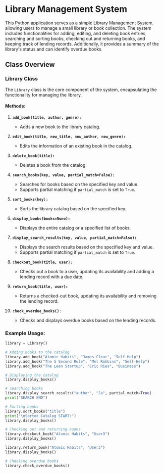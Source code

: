 # Library Management System

This Python application serves as a simple Library Management System, allowing users to manage a small library or book collection. The system includes functionalities for adding, editing, and deleting book entries, searching and sorting books, checking out and returning books, and keeping track of lending records. Additionally, it provides a summary of the library's status and can identify overdue books.

## Class Overview

### Library Class

The `Library` class is the core component of the system, encapsulating the functionality for managing the library.

#### Methods:

1. **`add_book(title, author, genre):`**
   - Adds a new book to the library catalog.

2. **`edit_book(title, new_title, new_author, new_genre):`**
   - Edits the information of an existing book in the catalog.

3. **`delete_book(title):`**
   - Deletes a book from the catalog.

4. **`search_books(key, value, partial_match=False):`**
   - Searches for books based on the specified key and value.
   - Supports partial matching if `partial_match` is set to `True`.

5. **`sort_books(key):`**
   - Sorts the library catalog based on the specified key.

6. **`display_books(books=None):`**
   - Displays the entire catalog or a specified list of books.

7. **`display_search_results(key, value, partial_match=False):`**
   - Displays the search results based on the specified key and value.
   - Supports partial matching if `partial_match` is set to `True`.

8. **`checkout_book(title, user):`**
   - Checks out a book to a user, updating its availability and adding a lending record with a due date.

9. **`return_book(title, user):`**
   - Returns a checked-out book, updating its availability and removing the lending record.

10. **`check_overdue_books():`**
    - Checks and displays overdue books based on the lending records.

### Example Usage:

```python
library = Library()

# Adding books to the catalog
library.add_book("Atomic Habits", "James Clear", "Self-Help")
library.add_book("The 5 Second Rule", "Mel Robbins", "Self-Help")
library.add_book("The Lean Startup", "Eric Ries", "Business")

# Displaying the catalog
library.display_books()

# Searching books
library.display_search_results("author", "Ja", partial_match=True)
print("SEARCH END")

# Sorting books
library.sort_books("title")
print("\nSorted Catalog START:")
library.display_books()

# Checking out and returning books
library.checkout_book("Atomic Habits", "User3")
library.display_books()

library.return_book("Atomic Habits", "User3")
library.display_books()

# Checking overdue books
library.check_overdue_books()
